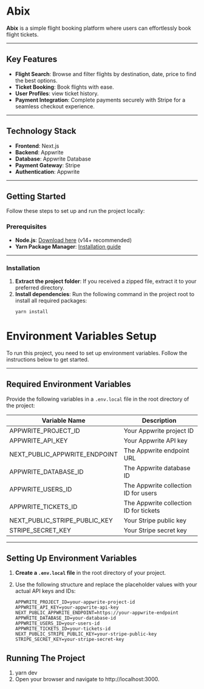 # Abix

**Abix** is a simple flight booking platform where users can effortlessly book flight tickets.  

---

## Key Features

- **Flight Search**: Browse and filter flights by destination, date, price to find the best options.
- **Ticket Booking**: Book flights with ease.
- **User Profiles**: view ticket history.
- **Payment Integration**: Complete payments securely with Stripe for a seamless checkout experience.

--- 

## Technology Stack

- **Frontend**: Next.js
- **Backend**: Appwrite
- **Database**: Appwrite Database
- **Payment Gateway**: Stripe
- **Authentication**: Appwrite

---

## Getting Started

Follow these steps to set up and run the project locally:

### Prerequisites

- **Node.js**: [Download here](https://nodejs.org/) (v14+ recommended)
- **Yarn Package Manager**: [Installation guide](https://yarnpkg.com/getting-started/install)

---

### Installation

1. **Extract the project folder**: If you received a zipped file, extract it to your preferred directory.
2. **Install dependencies**: Run the following command in the project root to install all required packages:
   ```bash
   yarn install
   ```

# Environment Variables Setup

To run this project, you need to set up environment variables. Follow the instructions below to get started.

---

## Required Environment Variables

Provide the following variables in a `.env.local` file in the root directory of the project:

| Variable Name                 | Description                            |
| ----------------------------- | -------------------------------------- |
| APPWRITE_PROJECT_ID           | Your Appwrite project ID               |
| APPWRITE_API_KEY              | Your Appwrite API key                  |
| NEXT_PUBLIC_APPWRITE_ENDPOINT | The Appwrite endpoint URL              |
| APPWRITE_DATABASE_ID          | The Appwrite database ID               |
| APPWRITE_USERS_ID             | The Appwrite collection ID for users   |
| APPWRITE_TICKETS_ID           | The Appwrite collection ID for tickets |
| NEXT_PUBLIC_STRIPE_PUBLIC_KEY | Your Stripe public key                 |
| STRIPE_SECRET_KEY             | Your Stripe secret key                 |

---

## Setting Up Environment Variables

1. **Create a `.env.local` file** in the root directory of your project.
2. Use the following structure and replace the placeholder values with your actual API keys and IDs:

   ```env
   APPWRITE_PROJECT_ID=your-appwrite-project-id
   APPWRITE_API_KEY=your-appwrite-api-key
   NEXT_PUBLIC_APPWRITE_ENDPOINT=https://your-appwrite-endpoint
   APPWRITE_DATABASE_ID=your-database-id
   APPWRITE_USERS_ID=your-users-id
   APPWRITE_TICKETS_ID=your-tickets-id
   NEXT_PUBLIC_STRIPE_PUBLIC_KEY=your-stripe-public-key
   STRIPE_SECRET_KEY=your-stripe-secret-key
   ```

## Running The Project

1. yarn dev
2. Open your browser and navigate to http://localhost:3000.


